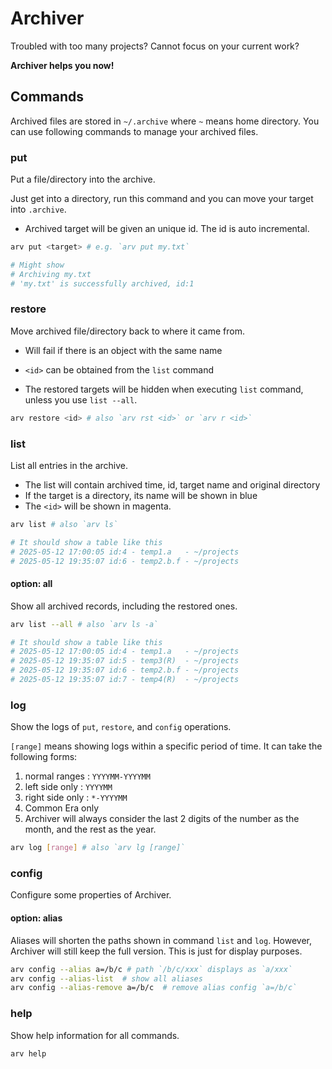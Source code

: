 # Archiver

Troubled with too many projects? Cannot focus on your current work?

**Archiver helps you now!**

## Commands

Archived files are stored in `~/.archive` where `~` means home directory. You can use following commands to manage your archived files.

### put

Put a file/directory into the archive.

Just get into a directory, run this command and you can move your target into `.archive`.

- Archived target will be given an unique id. The id is auto incremental.

```bash
arv put <target> # e.g. `arv put my.txt`

# Might show
# Archiving my.txt
# 'my.txt' is successfully archived, id:1
```

### restore

Move archived file/directory back to where it came from.

- Will fail if there is an object with the same name

- `<id>` can be obtained from the `list` command

- The restored targets will be hidden when executing `list` command, unless you use `list --all`.

```bash
arv restore <id> # also `arv rst <id>` or `arv r <id>`
```

### list

List all entries in the archive.

- The list will contain archived time, id, target name and original directory
- If the target is a directory, its name will be shown in blue
- The `<id>` will be shown in magenta.

```bash
arv list # also `arv ls`

# It should show a table like this
# 2025-05-12 17:00:05 id:4 - temp1.a   - ~/projects
# 2025-05-12 19:35:07 id:6 - temp2.b.f - ~/projects
```

#### option: all

Show all archived records, including the restored ones.

```bash
arv list --all # also `arv ls -a`

# It should show a table like this
# 2025-05-12 17:00:05 id:4 - temp1.a   - ~/projects
# 2025-05-12 19:35:07 id:5 - temp3(R)  - ~/projects
# 2025-05-12 19:35:07 id:6 - temp2.b.f - ~/projects
# 2025-05-12 19:35:07 id:7 - temp4(R)  - ~/projects
```

### log

Show the logs of `put`, `restore`, and `config` operations.

`[range]` means showing logs within a specific period of time. It can take the following forms:

1. normal ranges : `YYYYMM-YYYYMM`
2. left side only : `YYYYMM`
3. right side only : `*-YYYYMM`
4. Common Era only
5. Archiver will always consider the last 2 digits of the number as the month, and the rest as the year.

```bash
arv log [range] # also `arv lg [range]`
```

### config

Configure some properties of Archiver.

#### option: alias

Aliases will shorten the paths shown in command `list` and `log`. However, Archiver will still keep the full version. This is just for display purposes.

```bash
arv config --alias a=/b/c # path `/b/c/xxx` displays as `a/xxx`
arv config --alias-list  # show all aliases
arv config --alias-remove a=/b/c  # remove alias config `a=/b/c`
```

### help

Show help information for all commands.

```bash
arv help
```
